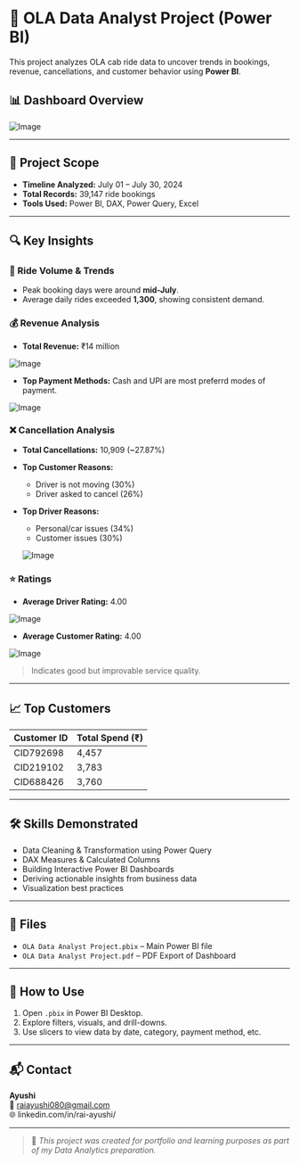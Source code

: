 # 🚕 OLA Data Analyst Project (Power BI)

This project analyzes OLA cab ride data to uncover trends in bookings, revenue, cancellations, and customer behavior using **Power BI**.

## 📊 Dashboard Overview

![Image](https://github.com/user-attachments/assets/1e797206-dd7a-4b71-bce3-f059642b6905)



---

## 📁 Project Scope

- **Timeline Analyzed:** July 01 – July 30, 2024  
- **Total Records:** 39,147 ride bookings  
- **Tools Used:** Power BI, DAX, Power Query, Excel

---

## 🔍 Key Insights

### 🚖 Ride Volume & Trends
- Peak booking days were around **mid-July**.
- Average daily rides exceeded **1,300**, showing consistent demand.

### 💰 Revenue Analysis
- **Total Revenue:** ₹14 million  

![Image](https://github.com/user-attachments/assets/1eecfecf-a0bc-4622-b40b-1cba9b699b1a)

- **Top Payment Methods:** Cash and UPI are most preferrd modes of payment.

![Image](https://github.com/user-attachments/assets/2e13156b-e912-4749-af39-7449d408ff4f)

### ❌ Cancellation Analysis
- **Total Cancellations:** 10,909 (~27.87%)
- **Top Customer Reasons:**
  - Driver is not moving (30%)
  - Driver asked to cancel (26%)
- **Top Driver Reasons:**
  - Personal/car issues (34%)
  - Customer issues (30%)

  ![Image](https://github.com/user-attachments/assets/1b5045ef-c193-4480-ad65-7bdad270a325)

### ⭐ Ratings
- **Average Driver Rating:** 4.00 

![Image](https://github.com/user-attachments/assets/8c1bc6e5-c1ff-493c-923a-83dbe9c2d10b)

- **Average Customer Rating:** 4.00 

![Image](https://github.com/user-attachments/assets/19ea0788-65a8-4882-adfd-39d10f4d499c) 

  > Indicates good but improvable service quality.

---

## 📈 Top Customers

| Customer ID | Total Spend (₹) |
|-------------|-----------------|
| CID792698   | 4,457           |
| CID219102   | 3,783           |
| CID688426   | 3,760           |

---

## 🛠️ Skills Demonstrated

- Data Cleaning & Transformation using Power Query
- DAX Measures & Calculated Columns
- Building Interactive Power BI Dashboards
- Deriving actionable insights from business data
- Visualization best practices

---

## 📁 Files

- `OLA Data Analyst Project.pbix` – Main Power BI file
- `OLA Data Analyst Project.pdf` – PDF Export of Dashboard

---

## 📌 How to Use

1. Open `.pbix` in Power BI Desktop.
2. Explore filters, visuals, and drill-downs.
3. Use slicers to view data by date, category, payment method, etc.

---

## 📬 Contact

**Ayushi**  
📧 raiayushi080@gmail.com  
🌐 linkedin.com/in/rai-ayushi/

---

> 📌 *This project was created for portfolio and learning purposes as part of my Data Analytics preparation.*
